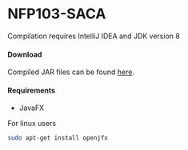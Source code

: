 # NFP103-SACA

Compilation requires IntelliJ IDEA and JDK version 8

#### Download

Compiled JAR files can be found [here](https://github.com/themike10452/NFP103-SACA/releases).

#### Requirements
* JavaFX

For linux users
```sh
sudo apt-get install openjfx
```
